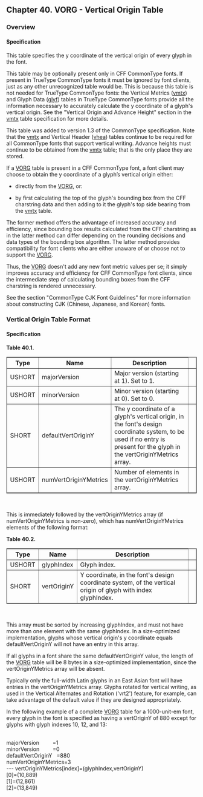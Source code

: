 <div xmlns="http://www.w3.org/1999/xhtml" class="chapter"><div class="titlepage"><div><div><h2 class="title"><a name="chapter.VORG"></a>Chapter 40. VORG - Vertical Origin Table</h2></div></div></div><div role="fragment" class="section"><div class="titlepage"><div><div><h3 class="title"><a name="idm20569"></a>Overview</h3></div></div></div><div role="specification" class="section"><div class="titlepage"><div><div><h4 class="title"><a name="section.41.1.1"></a>Specification</h4></div></div></div><p>This table specifies the y coordinate of the vertical
          origin of every glyph in the font.</p><p>This table may be optionally present only in CFF
          CommonType fonts. If present in TrueType CommonType fonts it
          must be ignored by font clients, just as any other
          unrecognized table would be. This is because this table is
          not needed for TrueType CommonType fonts: the Vertical Metrics
          (<a class="link" href="chapter.vmtx.html" title="Chapter 39. vmtx - Vertical Metrics Table">vmtx</a>) and Glyph Data
          (<a class="link" href="chapter.glyf.html" title="Chapter 16. glyf - Glyf Data">glyf</a>) tables in TrueType CommonType fonts
          provide all the information necessary to accurately
          calculate the y coordinate of a glyph's vertical origin. See
          the "Vertical Origin and Advance Height" section in the
          <a class="link" href="chapter.vmtx.html" title="Chapter 39. vmtx - Vertical Metrics Table">vmtx</a> table specification for more
          details.</p><p>This table was added to version 1.3 of the CommonType
          specification. Note that the <a class="link" href="chapter.vmtx.html" title="Chapter 39. vmtx - Vertical Metrics Table">vmtx</a> and
          Vertical Header (<a class="link" href="chapter.vhea.html" title="Chapter 38. vhea - Vertical Header Table">vhea</a>) tables continue to
          be required for all CommonType fonts that support vertical
          writing. Advance heights must continue to be obtained from
          the <a class="link" href="chapter.vmtx.html" title="Chapter 39. vmtx - Vertical Metrics Table">vmtx</a> table; that is the only place
          they are stored.</p><p>If a <a class="link" href="chapter.VORG.html" title="Chapter 40. VORG - Vertical Origin Table">VORG</a> table is present in a CFF
          CommonType font, a font client may choose to obtain the y
          coordinate of a glyph’s vertical origin either:</p><div class="itemizedlist"><ul class="itemizedlist" style="list-style-type: disc; "><li class="listitem"><p>directly from the <a class="link" href="chapter.VORG.html" title="Chapter 40. VORG - Vertical Origin Table">VORG</a>, or:</p></li><li class="listitem"><p> by first calculating the top of the glyph's
              bounding box from the CFF charstring data and then
              adding to it the glyph's top side bearing from the
              <a class="link" href="chapter.vmtx.html" title="Chapter 39. vmtx - Vertical Metrics Table">vmtx</a> table.</p></li></ul></div><p>The former method offers the advantage of increased
          accuracy and efficiency, since bounding box results
          calculated from the CFF charstring as in the latter method
          can differ depending on the rounding decisions and data
          types of the bounding box algorithm. The latter method
          provides compatibility for font clients who are either
          unaware of or choose not to support the <a class="link" href="chapter.VORG.html" title="Chapter 40. VORG - Vertical Origin Table">VORG</a>.</p><p>Thus, the <a class="link" href="chapter.VORG.html" title="Chapter 40. VORG - Vertical Origin Table">VORG</a> doesn't add any new font metric values
          per se; it simply improves accuracy and efficiency for CFF
          CommonType font clients, since the intermediate step of
          calculating bounding boxes from the CFF charstring is
          rendered unnecessary.</p><p>See the section "CommonType CJK Font Guidelines" for more
          information about constructing CJK (Chinese, Japanese, and
          Korean) fonts.</p></div></div><div role="fragment" class="section"><div class="titlepage"><div><div><h3 class="title"><a name="idm20596"></a>Vertical Origin Table Format</h3></div></div></div><div role="specification" class="section"><div class="titlepage"><div><div><h4 class="title"><a name="section.41.2.1"></a>Specification</h4></div></div></div><div class="table"><a name="idm20600"></a><p class="title"><strong>Table 40.1. </strong></p><div class="table-contents"><table class="table" border="1"><colgroup><col/><col/><col/><col/></colgroup><thead><tr><th>Type</th><th>Name</th><th>Description</th><td class="auto-generated"> </td></tr></thead><tbody><tr><td>USHORT</td><td>majorVersion</td><td>Major version (starting at 1). Set to
              1.</td><td class="auto-generated"> </td></tr><tr><td>USHORT</td><td>minorVersion</td><td>Minor version (starting at 0). Set to
              0.</td><td class="auto-generated"> </td></tr><tr><td>SHORT</td><td>defaultVertOriginY</td><td>The y coordinate of a glyph's vertical
              origin, in the font's design coordinate system, to be
              used if no entry is present for the glyph in the
              vertOriginYMetrics array.</td><td class="auto-generated"> </td></tr><tr><td>USHORT</td><td>numVertOriginYMetrics</td><td>Number of elements in the vertOriginYMetrics
              array.</td><td class="auto-generated"> </td></tr></tbody></table></div></div><br class="table-break"/><p>This is immediately followed by the vertOriginYMetrics
          array (if numVertOriginYMetrics is non-zero), which has
          numVertOriginYMetrics elements of the following
          format:</p><div class="table"><a name="idm20625"></a><p class="title"><strong>Table 40.2. </strong></p><div class="table-contents"><table class="table" border="1"><colgroup><col/><col/><col/><col/></colgroup><thead><tr><th>Type</th><th>Name</th><th>Description</th><td class="auto-generated"> </td></tr></thead><tbody><tr><td>USHORT</td><td>glyphIndex</td><td> Glyph index.</td><td class="auto-generated"> </td></tr><tr><td>SHORT</td><td>vertOriginY</td><td>Y coordinate, in the font's design coordinate
              system, of the vertical origin of glyph with index
              glyphIndex.</td><td class="auto-generated"> </td></tr></tbody></table></div></div><br class="table-break"/><p>This array must be sorted by increasing glyphIndex, and
          must not have more than one element with the same
          glyphIndex. In a size-optimized implementation, glyphs whose
          vertical origin's y coordinate equals defaultVertOriginY
          will not have an entry in this array.</p><p>If all glyphs in a font share the same
          defaultVertOriginY value, the length of the <a class="link" href="chapter.VORG.html" title="Chapter 40. VORG - Vertical Origin Table">VORG</a> table
          will be 8 bytes in a size-optimized implementation, since
          the vertOriginYMetrics array will be absent.</p><p>Typically only the full-width Latin glyphs in an East
          Asian font will have entries in the vertOriginYMetrics
          array. Glyphs rotated for vertical writing, as used in the
          Vertical Alternates and Rotation ('vrt2') feature, for
          example, can take advantage of the default value if they are
          designed appropriately.</p><p>In the following example of a complete <a class="link" href="chapter.VORG.html" title="Chapter 40. VORG - Vertical Origin Table">VORG</a> table for
          a 1000-unit-em font, every glyph in the font is specified as
          having a vertOriginY of 880 except for glyphs with glyph
          indexes 10, 12, and 13:</p><div class="literallayout"><p><br/>
majorVersion         =1<br/>
minorVersion         =0<br/>
defaultVertOriginY   =880<br/>
numVertOriginYMetrics=3<br/>
--- vertOriginYMetrics[index]=(glyphIndex,vertOriginY)<br/>
[0]=(10,889)<br/>
[1]=(12,861)<br/>
[2]=(13,849)<br/>
</p></div></div></div></div>